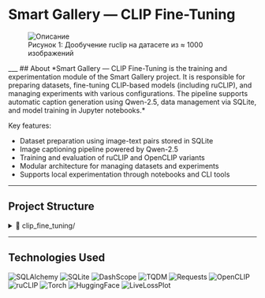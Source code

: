 # Smart Gallery — CLIP Fine-Tuning
<figure>
  <img src="https://github.com/user-attachments/assets/d5066af9-af6f-4432-833b-cde69e26fd8d" alt="Описание">
  <figcaption>Рисунок 1: Дообучение ruclip на датасете из ≈ 1000 изображений</figcaption>
</figure>
___
## About
*Smart Gallery — CLIP Fine-Tuning is the training and experimentation module of the Smart Gallery project. It is responsible for preparing datasets, fine-tuning CLIP-based models (including ruCLIP), and managing experiments with various configurations. The pipeline supports automatic caption generation using Qwen-2.5, data management via SQLite, and model training in Jupyter notebooks.*

Key features:
- Dataset preparation using image-text pairs stored in SQLite  
- Image captioning pipeline powered by Qwen-2.5  
- Training and evaluation of ruCLIP and OpenCLIP variants  
- Modular architecture for managing datasets and experiments  
- Supports local experimentation through notebooks and CLI tools  

___
## Project Structure

<details>
  <summary>📂 clip_fine_tuning/</summary>
  <ul>
    <li>📄 <code>pyproject.toml</code> — Project metadata and build system configuration</li>
    <li>📄 <code>requirements.txt</code> — Python dependencies for fine-tuning and experiments</li>
    <details>
      <summary>📂 dataset/</summary>
      <ul>
        <details>
          <summary>📂 src/</summary>
          <ul>
            <li>📄 <code>database.py</code> — Interface for accessing and querying the SQLite dataset</li>
            <li>📄 <code>models.py</code> — Pydantic/ORM models used for dataset structure</li>
            <li>📄 <code>repository.py</code> — Logic for loading and managing image-text pairs</li>
            <li>📄 <code>ruclip_dataset.py</code> — Dataset wrapper for training with ruCLIP</li>
          </ul>
        </details>
        <li>📄 <code>1. qwen25_test.ipynb</code> — Notebook for verifying Qwen-2.5 API keys</li>
        <li>📄 <code>2. clip993.ipynb</code> — Captioning images with Qwen-2.5 for ruCLIP dataset</li>
        <li>📄 <code>clip.db</code> — SQLite database with image-text pairs</li>
        <li>📄 <code>qwen_api_keys.json</code> — API keys for Qwen model access</li>
      </ul>
    </details>
    <details>
      <summary>📂 models/</summary>
      <ul>
        <details>
          <summary>📂 fine-tuning/</summary>
          <ul>
            <li>📄 <code>1. ruclip_clip993.ipynb</code> — Notebook for training ruCLIP on custom dataset</li>
          </ul>
        </details>
        <li>📄 <code>1. open_clip.ipynb</code> — Experiment with OpenCLIP model</li>
        <li>📄 <code>2. ruclip.ipynb</code> — Loading and using ruCLIP</li>
        <li>📄 <code>3. ruclip_tiny.ipynb</code> — Experiment with ruCLIP tiny version</li>
        <li>📄 <code>4. ruclip_clip993.ipynb</code> — Loading and using ruClip finetuned on clip993</li>
        <li>📄 <code>base_clip.py</code> — Abstract class for CLIP-like models</li>
      </ul>
    </details>
  </ul>
</details>

___
## Technologies Used
![SQLAlchemy](https://img.shields.io/badge/ORM-SQLAlchemy-000000?logo=sqlalchemy) ![SQLite](https://img.shields.io/badge/Database-SQLite-003B57?logo=sqlite) ![DashScope](https://img.shields.io/badge/QwenAPI-DashScope-0064FF) ![TQDM](https://img.shields.io/badge/Progress-TQDM-4CAF50) ![Requests](https://img.shields.io/badge/HTTP-Requests-20232A?logo=python) ![OpenCLIP](https://img.shields.io/badge/Model-OpenCLIP-FF8C00) ![ruCLIP](https://img.shields.io/badge/Model-ruCLIP-orange) ![Torch](https://img.shields.io/badge/Fine--tuning-PyTorch-EE4C2C?logo=pytorch) ![HuggingFace](https://img.shields.io/badge/Hub-HuggingFace-FF4C7B?logo=huggingface) ![LiveLossPlot](https://img.shields.io/badge/Monitoring-LiveLossPlot-44CC11)
